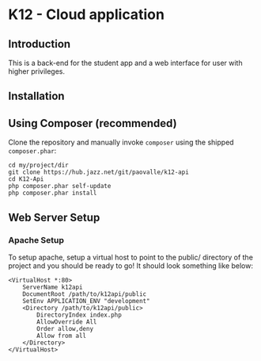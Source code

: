 K12 - Cloud application
=======================

Introduction
------------
This is a back-end for the student app and a web interface for user with higher privileges. 

Installation
------------

Using Composer (recommended)
----------------------------
Clone the repository and manually invoke `composer` using the shipped
`composer.phar`:

    cd my/project/dir
    git clone https://hub.jazz.net/git/paovalle/k12-api
    cd K12-Api
    php composer.phar self-update
    php composer.phar install

Web Server Setup
----------------
### Apache Setup

To setup apache, setup a virtual host to point to the public/ directory of the
project and you should be ready to go! It should look something like below:

    <VirtualHost *:80>
        ServerName k12api
        DocumentRoot /path/to/k12api/public
        SetEnv APPLICATION_ENV "development"
        <Directory /path/to/k12api/public>
            DirectoryIndex index.php
            AllowOverride All
            Order allow,deny
            Allow from all
        </Directory>
    </VirtualHost>
